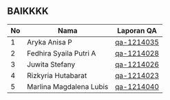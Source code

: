 ## BAIKKKK

| No  | Nama                    | Laporan QA                                                    |
| --- | ----------------------- | ------------------------------------------------------------- |
| 1   | Aryka Anisa P           | [qa-1214035](https://software-quality-baik.github.io/Arykaanisa)           |
| 2   | Fedhira Syaila Putri A  | [qa-1214028](https://software-quality-baik.github.io/Fedhira) |
| 3   | Juwita Stefany          | [qa-1214026](https://software-quality-baik.github.io/JuwitaStefany)           |
| 4   | Rizkyria Hutabarat      | [qa-1214023](https://software-quality-baik.github.io/Rizkyria)           |
| 5   | Marlina Magdalena Lubis | [qa-1214040](https://software-quality-baik.github.io/Marlina)         |
